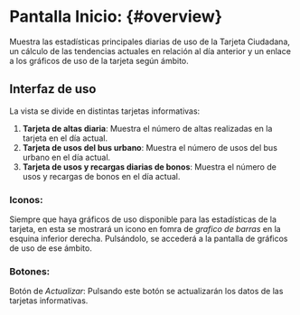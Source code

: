 # Pantalla Inicio: {#overview}

Muestra las estadísticas principales diarias de uso de la Tarjeta Ciudadana, un cálculo de las tendencias actuales en relación al día anterior y un enlace a los gráficos de uso de la tarjeta según ámbito.

## Interfaz de uso
La vista se divide en distintas tarjetas informativas:
1. **Tarjeta de altas diaria**: Muestra el número de altas realizadas en la tarjeta en el día actual.
2. **Tarjeta de usos del bus urbano**: Muestra el número de usos del bus urbano en el día actual.
3. **Tarjeta de usos y recargas diarias de bonos**: Muestra el número de usos y recargas de bonos en el día actual.

### Iconos:
Siempre que haya gráficos de uso disponible para las estadísticas de la tarjeta, en esta se mostrará un icono en fomra de *grafico de barras* en la esquina inferior derecha. Pulsándolo, se accederá a la pantalla de gráficos de uso de ese ámbito.

### Botones:
Botón de *Actualizar*: Pulsando este botón se actualizarán los datos de las tarjetas informativas.